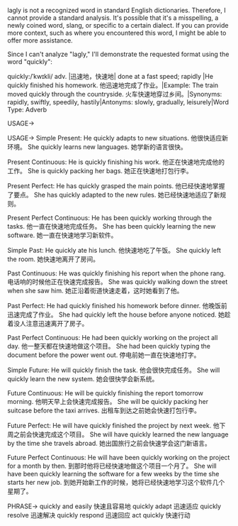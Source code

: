 lagly is not a recognized word in standard English dictionaries.  Therefore, I cannot provide a standard analysis. It's possible that it's a misspelling, a newly coined word, slang, or specific to a certain dialect.  If you can provide more context, such as where you encountered this word, I might be able to offer more assistance.


Since I can't analyze "lagly," I'll demonstrate the requested format using the word "quickly":

quickly:/ˈkwɪkli/
adv. |迅速地，快速地| done at a fast speed; rapidly |He quickly finished his homework. 他迅速地完成了作业。|Example: The train moved quickly through the countryside. 火车快速地穿过乡间。|Synonyms: rapidly, swiftly, speedily, hastily|Antonyms: slowly, gradually, leisurely|Word Type: Adverb


USAGE->

USAGE->
Simple Present:
He quickly adapts to new situations. 他很快适应新环境。
She quickly learns new languages. 她学新的语言很快。

Present Continuous:
He is quickly finishing his work. 他正在快速地完成他的工作。
She is quickly packing her bags. 她正在快速地打包行李。

Present Perfect:
He has quickly grasped the main points. 他已经快速地掌握了要点。
She has quickly adapted to the new rules. 她已经快速地适应了新规则。

Present Perfect Continuous:
He has been quickly working through the tasks. 他一直在快速地完成任务。
She has been quickly learning the new software. 她一直在快速地学习新软件。

Simple Past:
He quickly ate his lunch. 他快速地吃了午饭。
She quickly left the room. 她快速地离开了房间。

Past Continuous:
He was quickly finishing his report when the phone rang.  电话响的时候他正在快速完成报告。
She was quickly walking down the street when she saw him. 她正沿着街道快速走着，这时她看到了他。

Past Perfect:
He had quickly finished his homework before dinner. 他晚饭前迅速完成了作业。
She had quickly left the house before anyone noticed. 她趁着没人注意迅速离开了房子。

Past Perfect Continuous:
He had been quickly working on the project all day. 他一整天都在快速地做这个项目。
She had been quickly typing the document before the power went out.  停电前她一直在快速地打字。

Simple Future:
He will quickly finish the task. 他会很快完成任务。
She will quickly learn the new system. 她会很快学会新系统。

Future Continuous:
He will be quickly finishing the report tomorrow morning. 他明天早上会快速完成报告。
She will be quickly packing her suitcase before the taxi arrives. 出租车到达之前她会快速打包行李。

Future Perfect:
He will have quickly finished the project by next week. 他下周之前会快速完成这个项目。
She will have quickly learned the new language by the time she travels abroad. 她出国旅行之前会快速学会这门新语言。

Future Perfect Continuous:
He will have been quickly working on the project for a month by then. 到那时他将已经快速地做这个项目一个月了。
She will have been quickly learning the software for a few weeks by the time she starts her new job. 到她开始新工作的时候，她将已经快速地学习这个软件几个星期了。


PHRASE->
quickly and easily 快速且容易地
quickly adapt 迅速适应
quickly resolve 迅速解决
quickly respond 迅速回应
act quickly 快速行动
